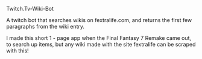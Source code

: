 Twitch.Tv-Wiki-Bot

A twitch bot that searches wikis on fextralife.com, and returns the first
few paragraphs from the wiki entry.

I made this short 1 - page app when the Final Fantasy 7 Remake came out,
to search up items, but any wiki made with the site fextralife can be
scraped with this!
